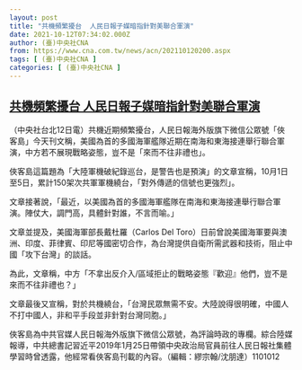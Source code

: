 ```yaml
---
layout: post
title: "共機頻繁擾台  人民日報子媒暗指針對美聯合軍演"
date: 2021-10-12T07:34:02.000Z
author: (臺)中央社CNA
from: https://www.cna.com.tw/news/acn/202110120200.aspx
tags: [ (臺)中央社CNA ]
categories: [ (臺)中央社CNA ]
---
```

<!--1634024042000-->
[共機頻繁擾台  人民日報子媒暗指針對美聯合軍演](https://www.cna.com.tw/news/acn/202110120200.aspx)
------

<div>
<div></div><div><p>（中央社台北12日電）共機近期頻繁擾台，人民日報海外版旗下微信公眾號「俠客島」今天刊文稱，美國為首的多國海軍艦隊近期在南海和東海接連舉行聯合軍演，中方若不展現戰略姿態，豈不是「來而不往非禮也」。</p><p>俠客島這篇題為「大陸軍機破紀錄巡台，是警告也是預演」的文章宣稱，10月1日至5日，累計150架次共軍軍機繞台，「對外傳遞的信號也更強烈」。</p><p>文章接著說，「最近，以美國為首的多國海軍艦隊在南海和東海接連舉行聯合軍演。陣仗大，調門高，具體針對誰，不言而喻。」</p><p>文章並提及，美國海軍部長戴杜羅（Carlos Del Toro）日前曾說美國海軍要與澳洲、印度、菲律賓、印尼等國密切合作，為台灣提供自衛所需武器和技術，阻止中國「攻下台灣」的談話。</p><p>為此，文章稱，中方「不拿出反介入/區域拒止的戰略姿態『歡迎』他們，豈不是來而不往非禮也？」</p><p>文章最後又宣稱，對於共機繞台，「台灣民眾無需不安。大陸說得很明確，中國人不打中國人，非和平手段並非針對台灣同胞。」</p><p>俠客島為中共官媒人民日報海外版旗下微信公眾號，為評論時政的專欄。綜合陸媒報導，中共總書記習近平2019年1月25日帶領中央政治局官員前往人民日報社集體學習時曾透露，他經常看俠客島刊載的內容。（編輯：繆宗翰/沈朋達）1101012</p></div>
</div>
